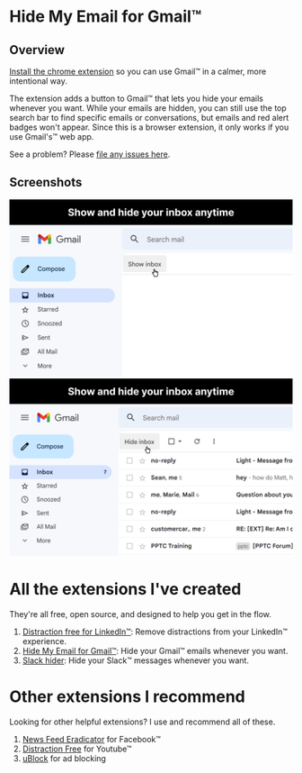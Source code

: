 # Hide My Email for Gmail™
## Overview
[Install the chrome extension](https://chrome.google.com/webstore/detail/gmail-inbox-hider/koobmglbcddgeoopgphanmhjppfaehaa?hl=en) so you can use Gmail™ in a calmer, more intentional way. 
 
The extension adds a button to Gmail™ that lets you hide your emails whenever you want. While your emails are hidden, you can still use the top search bar to find specific emails or conversations, but emails and red alert badges won't appear. Since this is a browser extension, it only works if you use Gmail's™ web app.

See a problem? Please [file any issues here](https://github.com/mthurmond/inbox-hider-for-gmail/issues). 

## Screenshots
![Emails are hidden](/chrome-store/inbox-hidden.png)
![Emails are showing](/chrome-store/inbox-showing.png)

# All the extensions I've created
They're all free, open source, and designed to help you get in the flow.

1. [Distraction free for LinkedIn™](https://github.com/mthurmond/distraction-free-for-linkedin): Remove distractions from your LinkedIn™ experience.
2. [Hide My Email for Gmail™](https://github.com/mthurmond/inbox-hider-for-gmail): Hide your Gmail™ emails whenever you want.
3. [Slack hider](https://github.com/mthurmond/slack-hider): Hide your Slack™ messages whenever you want.

# Other extensions I recommend
Looking for other helpful extensions? I use and recommend all of these. 

1. [News Feed Eradicator](https://github.com/jordwest/news-feed-eradicator) for Facebook™
2. [Distraction Free](https://chrome.google.com/webstore/detail/df-tube-distraction-free/mjdepdfccjgcndkmemponafgioodelna?hl=en) for Youtube™
3. [uBlock](https://github.com/gorhill/uBlock) for ad blocking